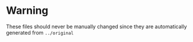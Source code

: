 Warning
=======

These files should never be manually changed since they are automatically
generated from `../original`
